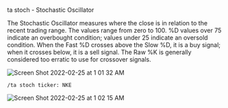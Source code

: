 ta stoch - Stochastic Oscillator

The Stochastic Oscillator measures where the close is in relation to the recent trading range. The values range from zero to 100. %D values over 75 indicate an overbought condition; values under 25 indicate an oversold condition. When the Fast %D crosses above the Slow %D, it is a buy signal; when it crosses below, it is a sell signal. The Raw %K is generally considered too erratic to use for crossover signals.

![Screen Shot 2022-02-25 at 1 01 32 AM](https://user-images.githubusercontent.com/85772166/155686326-5726e619-073d-4be7-8d6e-284268e1281e.png)

```
/ta stoch ticker: NKE
```

![Screen Shot 2022-02-25 at 1 02 15 AM](https://user-images.githubusercontent.com/85772166/155686456-8ba34ecd-e3af-4c46-a96b-4d484b94ec39.png)

